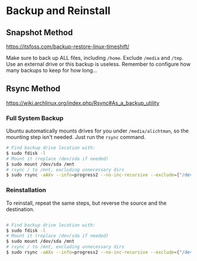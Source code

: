 # Backup and Reinstall

## Snapshot Method

https://itsfoss.com/backup-restore-linux-timeshift/

Make sure to back up ALL files, including `/home`. Exclude `/media` and `/tmp`. Use an external drive or this backup is useless. Remember to configure how many backups to keep for how long...

## Rsync Method

https://wiki.archlinux.org/index.php/Rsync#As_a_backup_utility

### Full System Backup

Ubuntu automatically mounts drives for you under `/media/alichtman`, so the mounting step isn't needed. Just run the `rsync` command.

```bash
# Find backup drive location with:
$ sudo fdisk -l
# Mount it (replace /dev/sda if needed)
$ sudo mount /dev/sda /mnt
# rsync / to /mnt, excluding unnecessary dirs
$ sudo rsync -aAXv --info=progress2 --no-inc-recursive --exclude={"/dev/*","/proc/*","/sys/*","/tmp/*","/run/*","/mnt/*","/media/*","/lost+found"} / /media/alichtman/Backup
```

### Reinstallation

To reinstall, repeat the same steps, but reverse the source and the destination.

```bash

# Find backup drive location with:
$ sudo fdisk -l
# Mount it (replace /dev/sda if needed)
$ sudo mount /dev/sda /mnt
# rsync / to /mnt, excluding unnecessary dirs
$ sudo rsync -aAXv --info=progress2 --no-inc-recursive --exclude={"/dev/*","/proc/*","/sys/*","/tmp/*","/run/*","/mnt/*","/media/*","/lost+found"} /mnt /
```

